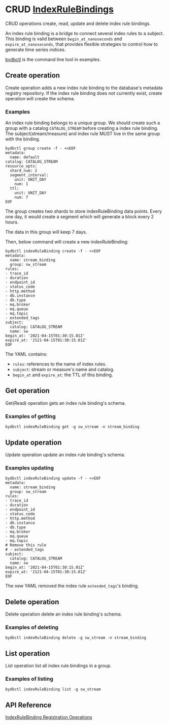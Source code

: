 ﻿# CRUD [IndexRuleBindings](../../../concept/data-model.md#indexrule--indexrulebinding)

CRUD operations create, read, update and delete index rule bindings.

An index rule binding is a bridge to connect several index rules to a subject.
This binding is valid between `begin_at_nanoseconds` and `expire_at_nanoseconds`, that provides flexible strategies to control how to generate time series indices.

[bydbctl](../bydbctl.md) is the command line tool in examples.

## Create operation

Create operation adds a new index rule binding to the database's metadata registry repository. If the index rule binding does not currently exist, create operation will create the schema.

### Examples

An index rule binding belongs to a unique group. We should create such a group with a catalog `CATALOG_STREAM` before creating a index rule binding. The subject(stream/measure) and index rule MUST live in the same group with the binding.

```shell
bydbctl group create -f - <<EOF
metadata:
  name: default
catalog: CATALOG_STREAM
resource_opts:
  shard_num: 2
  segment_interval:
    unit: UNIT_DAY
    num: 1
  ttl:
    unit: UNIT_DAY
    num: 7
EOF
```

The group creates two shards to store indexRuleBinding data points. Every one day, it would create a
segment which will generate a block every 2 hours.

The data in this group will keep 7 days.

Then, below command will create a new indexRuleBinding:

```shell
bydbctl indexRuleBinding create -f - <<EOF
metadata:
  name: stream_binding
  group: sw_stream
rules:
- trace_id
- duration
- endpoint_id
- status_code
- http.method
- db.instance
- db.type
- mq.broker
- mq.queue
- mq.topic
- extended_tags
subject:
  catalog: CATALOG_STREAM
  name: sw
begin_at: '2021-04-15T01:30:15.01Z'
expire_at: '2121-04-15T01:30:15.01Z'
EOF
```

The YAML contains:

* `rules`: references to the name of index rules.
* `subject`: stream or measure's name and catalog.
* `begin_at` and `expire_at`: the TTL of this binding.

## Get operation

Get(Read) operation gets an index rule binding's schema.

### Examples of getting

```shell
bydbctl indexRuleBinding get -g sw_stream -n stream_binding
```

## Update operation

Update operation update an index rule binding's schema.

### Examples updating

```shell
bydbctl indexRuleBinding update -f - <<EOF
metadata:
  name: stream_binding
  group: sw_stream
rules:
- trace_id
- duration
- endpoint_id
- status_code
- http.method
- db.instance
- db.type
- mq.broker
- mq.queue
- mq.topic
# Remove this rule
# - extended_tags
subject:
  catalog: CATALOG_STREAM
  name: sw
begin_at: '2021-04-15T01:30:15.01Z'
expire_at: '2121-04-15T01:30:15.01Z'
EOF
```

The new YAML removed the index rule `extended_tags`'s binding.

## Delete operation

Delete operation delete an index rule binding's schema.
### Examples of deleting

```shell
bydbctl indexRuleBinding delete -g sw_stream -n stream_binding
```

## List operation

List operation list all index rule bindings in a group.

### Examples of listing

```shell
bydbctl indexRuleBinding list -g sw_stream
```

## API Reference

[IndexRuleBinding Registration Operations](../../../api-reference.md#indexrulebindingregistryservice)